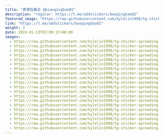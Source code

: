 ```yaml
---
title: "表情包集合 @biaoqingbao02"
description: "regular: https://t.me/addstickers/baoqingbao02"
featured_image: "https://raw.githubusercontent.com/kylelin1998/tg-sticker-spreading-worldwide-images/main/img/46ef27f5-d0cf-4bfe-9b1b-c64bfde7ab46.jpg"
link: "https://t.me/addstickers/baoqingbao02"
weight: 3
date: 2024-01-13T03:09:17+08:00
images:
  - https://raw.githubusercontent.com/kylelin1998/tg-sticker-spreading-worldwide-images/main/img/46ef27f5-d0cf-4bfe-9b1b-c64bfde7ab46.jpg
  - https://raw.githubusercontent.com/kylelin1998/tg-sticker-spreading-worldwide-images/main/img/9899223c-89e6-41c7-9a5a-bf13c17061a9.jpg
  - https://raw.githubusercontent.com/kylelin1998/tg-sticker-spreading-worldwide-images/main/img/0cdbe70b-0cda-45e6-9bf3-8fe3b4ffb336.jpg
  - https://raw.githubusercontent.com/kylelin1998/tg-sticker-spreading-worldwide-images/main/img/9380d031-cd62-40c6-90c0-288dc42d3e9c.jpg
  - https://raw.githubusercontent.com/kylelin1998/tg-sticker-spreading-worldwide-images/main/img/22496bc2-07a2-42de-af2d-1286ea2f3383.jpg
  - https://raw.githubusercontent.com/kylelin1998/tg-sticker-spreading-worldwide-images/main/img/611a9c39-b1ab-4fab-a53b-631d81be9c0d.jpg
  - https://raw.githubusercontent.com/kylelin1998/tg-sticker-spreading-worldwide-images/main/img/3c9a199a-8bb0-40a8-8734-df4e0e5a8ce8.jpg
  - https://raw.githubusercontent.com/kylelin1998/tg-sticker-spreading-worldwide-images/main/img/01a25562-48a3-4a78-9ff2-9740a68cb806.jpg
  - https://raw.githubusercontent.com/kylelin1998/tg-sticker-spreading-worldwide-images/main/img/ff2fa450-ec3f-49d5-b7a6-e3c5a0546516.jpg
  - https://raw.githubusercontent.com/kylelin1998/tg-sticker-spreading-worldwide-images/main/img/a65738f2-8c6b-4145-8518-d89456ef8144.jpg
  - https://raw.githubusercontent.com/kylelin1998/tg-sticker-spreading-worldwide-images/main/img/68f636d5-eae9-427c-a3e9-99475c2cbb01.jpg
  - https://raw.githubusercontent.com/kylelin1998/tg-sticker-spreading-worldwide-images/main/img/19b95590-0dd9-401e-89fb-e384d0048cf3.jpg
  - https://raw.githubusercontent.com/kylelin1998/tg-sticker-spreading-worldwide-images/main/img/370c1fef-718c-4dea-9123-24386ff0efec.jpg
  - https://raw.githubusercontent.com/kylelin1998/tg-sticker-spreading-worldwide-images/main/img/3f0ca9da-5bf1-4a6a-ab2a-ef1a27d0a692.jpg
  - https://raw.githubusercontent.com/kylelin1998/tg-sticker-spreading-worldwide-images/main/img/fd27154a-985d-4f7a-b962-c2a5b3a2f36f.jpg
  - https://raw.githubusercontent.com/kylelin1998/tg-sticker-spreading-worldwide-images/main/img/c6922772-ea6d-48ea-bcbc-432d5018de73.jpg
  - https://raw.githubusercontent.com/kylelin1998/tg-sticker-spreading-worldwide-images/main/img/bd4e7d0d-7253-4111-ac59-cff8a4ff3f1e.jpg
  - https://raw.githubusercontent.com/kylelin1998/tg-sticker-spreading-worldwide-images/main/img/4be9cfe5-68cb-4c9b-b2b4-bd46ec464b2f.jpg
  - https://raw.githubusercontent.com/kylelin1998/tg-sticker-spreading-worldwide-images/main/img/a21c002f-4048-4f88-8bfd-2e8f25255924.jpg
  - https://raw.githubusercontent.com/kylelin1998/tg-sticker-spreading-worldwide-images/main/img/0c5773df-9e62-427a-a49e-ff447ec1fb89.jpg
---
```

